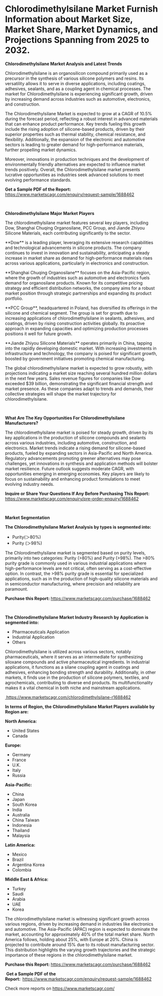 <p><h1>Chlorodimethylsilane Market Furnish Information about Market Size, Market Share, Market Dynamics, and Projections Spanning from 2025 to 2032.</h1></p><p><strong>Chlorodimethylsilane Market Analysis and Latest Trends</strong></p>
<p><p>Chlorodimethylsilane is an organosilicon compound primarily used as a precursor in the synthesis of various silicone polymers and resins. Its versatility allows it to serve in diverse applications, including coatings, adhesives, sealants, and as a coupling agent in chemical processes. The market for Chlorodimethylsilane is experiencing significant growth, driven by increasing demand across industries such as automotive, electronics, and construction.</p><p>The Chlorodimethylsilane Market is expected to grow at a CAGR of 10.5% during the forecast period, reflecting a robust interest in advanced materials that can enhance product performance. Key trends fueling this growth include the rising adoption of silicone-based products, driven by their superior properties such as thermal stability, chemical resistance, and flexibility. Additionally, the expansion of the electronic and automotive sectors is leading to greater demand for high-performance materials, further propelling market dynamics. </p><p>Moreover, innovations in production techniques and the development of environmentally friendly alternatives are expected to influence market trends positively. Overall, the Chlorodimethylsilane market presents lucrative opportunities as industries seek advanced solutions to meet evolving performance standards.</p></p>
<p><strong>Get a Sample PDF of the Report:&nbsp;</strong> <a href="https://www.marketscagr.com/enquiry/request-sample/1688462?utm_campaign=3215&utm_medium=2&utm_source=Github&utm_content=ia&utm_term=26032025&utm_id=chlorodimethylsilane">https://www.marketscagr.com/enquiry/request-sample/1688462</a></p>
<p>&nbsp;</p>
<p><strong>Chlorodimethylsilane Major Market Players</strong></p>
<p><p>The chlorodimethylsilane market features several key players, including Dow, Shanghai Chuqing Organosilane, PCC Group, and Jiande Zhiyou Silicone Materials, each contributing significantly to the sector.</p><p>**Dow** is a leading player, leveraging its extensive research capabilities and technological advancements in silicone products. The company continues to invest in innovation and sustainability, anticipating a steady increase in market share as demand for high-performance materials rises across various applications, particularly in electronics and construction.</p><p>**Shanghai Chuqing Organosilane** focuses on the Asia-Pacific region, where the growth of industries such as automotive and electronics fuels demand for organosilane products. Known for its competitive pricing strategy and efficient distribution networks, the company aims for a robust market position through strategic partnerships and expanding its product portfolio.</p><p>**PCC Group**, headquartered in Poland, has diversified its offerings in the silicone and chemical segment. The group is set for growth due to increasing applications of chlorodimethylsilane in sealants, adhesives, and coatings, driven by rising construction activities globally. Its proactive approach in expanding capacities and optimizing production processes positions it well for future growth.</p><p>**Jiande Zhiyou Silicone Materials** operates primarily in China, tapping into the rapidly developing domestic market. With increasing investments in infrastructure and technology, the company is poised for significant growth, boosted by government initiatives promoting chemical manufacturing.</p><p>The global chlorodimethylsilane market is expected to grow robustly, with projections indicating a market size reaching several hundred million dollars in the next few years. Sales revenue figures for companies like Dow exceeded $39 billion, demonstrating the significant financial strength and market presence. As these companies adapt to trends and demands, their collective strategies will shape the market trajectory for chlorodimethylsilane.</p></p>
<p>&nbsp;</p>
<p><strong>What Are The Key Opportunities For Chlorodimethylsilane Manufacturers?</strong></p>
<p><p>The chlorodimethylsilane market is poised for steady growth, driven by its key applications in the production of silicone compounds and sealants across various industries, including automotive, construction, and electronics. Market trends indicate a rising demand for silicone-based products, fueled by expanding sectors in Asia-Pacific and North America. Regulatory advancements promoting greener alternatives may pose challenges, yet innovations in synthesis and application methods will bolster market resilience. Future outlook suggests moderate CAGR, with opportunities emerging in emerging economies. Key players are likely to focus on sustainability and enhancing product formulations to meet evolving industry needs.</p></p>
<p><strong>Inquire or Share Your Questions If Any Before Purchasing This Report:</strong> <a href="https://www.marketscagr.com/enquiry/pre-order-enquiry/1688462?utm_campaign=3215&utm_medium=2&utm_source=Github&utm_content=ia&utm_term=26032025&utm_id=chlorodimethylsilane">https://www.marketscagr.com/enquiry/pre-order-enquiry/1688462</a></p>
<p>&nbsp;</p>
<p><strong>Market Segmentation</strong></p>
<p><strong>The Chlorodimethylsilane Market Analysis by types is segmented into:</strong></p>
<p><ul><li>Purity(＞80%)</li><li>Purity (＞98%)</li></ul></p>
<p><p>The Chlorodimethylsilane market is segmented based on purity levels, primarily into two categories: Purity (>80%) and Purity (>98%). The >80% purity grade is commonly used in various industrial applications where high-performance levels are not critical, often serving as a cost-effective option. In contrast, the >98% purity grade is essential for specialized applications, such as in the production of high-quality silicone materials and in semiconductor manufacturing, where precision and reliability are paramount.</p></p>
<p><strong>Purchase this Report:&nbsp;</strong><a href="https://www.marketscagr.com/purchase/1688462?utm_campaign=3215&utm_medium=2&utm_source=Github&utm_content=ia&utm_term=26032025&utm_id=chlorodimethylsilane">https://www.marketscagr.com/purchase/1688462</a></p>
<p>&nbsp;</p>
<p><strong>The Chlorodimethylsilane Market Industry Research by Application is segmented into:</strong></p>
<p><ul><li>Pharmaceuticals Application</li><li>Industrial Application</li><li>Others</li></ul></p>
<p><p>Chlorodimethylsilane is utilized across various sectors, notably pharmaceuticals, where it serves as an intermediate for synthesizing siloxane compounds and active pharmaceutical ingredients. In industrial applications, it functions as a silane coupling agent in coatings and adhesives, enhancing bonding strength and durability. Additionally, in other markets, it finds use in the production of silicone polymers, textiles, and agrochemicals, contributing to diverse end products. Its multifunctionality makes it a vital chemical in both niche and mainstream applications.</p></p>
<p><a href="https://www.marketscagr.com/chlorodimethylsilane-r1688462?utm_campaign=3215&utm_medium=2&utm_source=Github&utm_content=ia&utm_term=26032025&utm_id=chlorodimethylsilane">&nbsp;https://www.marketscagr.com/chlorodimethylsilane-r1688462</a></p>
<p><strong>In terms of Region, the Chlorodimethylsilane Market Players available by Region are:</strong></p>
<p>
    <p> <strong> North America: </strong>
        <ul>
            <li>United States</li>
            <li>Canada</li>
        </ul>
        </p> 
    <p> <strong> Europe: </strong>
        <ul>
            <li>Germany</li>
            <li>France</li>
            <li>U.K.</li>
            <li>Italy</li>
            <li>Russia</li>
        </ul>
        </p> 
    <p> <strong> Asia-Pacific: </strong>
        <ul>
            <li>China</li>
            <li>Japan</li>
            <li>South Korea</li>
            <li>India</li>
            <li>Australia</li>
            <li>China Taiwan</li>
            <li>Indonesia</li>
            <li>Thailand</li>
            <li>Malaysia</li>
        </ul>
        </p> 
    <p> <strong> Latin America: </strong>
        <ul>
            <li>Mexico</li>
            <li>Brazil</li>
            <li>Argentina Korea</li>
            <li>Colombia</li>
        </ul>
        </p> 
    <p> <strong> Middle East & Africa: </strong>
        <ul>
            <li>Turkey</li>
            <li>Saudi</li>
            <li>Arabia</li>
            <li>UAE</li>
            <li>Korea</li>
        </ul>
    </p>
    </p>
<p><p>The chlorodimethylsilane market is witnessing significant growth across various regions, driven by increasing demand in industries like electronics and automotive. The Asia-Pacific (APAC) region is expected to dominate the market, accounting for approximately 40% of the total market share. North America follows, holding about 25%, with Europe at 20%. China is projected to contribute around 15% due to its robust manufacturing sector. This distribution highlights the varying growth trajectories and the strategic importance of these regions in the chlorodimethylsilane market.</p></p>
<p><strong>Purchase this Report: </strong><a href="https://www.marketscagr.com/purchase/1688462?utm_campaign=3215&utm_medium=2&utm_source=Github&utm_content=ia&utm_term=26032025&utm_id=chlorodimethylsilane">https://www.marketscagr.com/purchase/1688462</a></p>
<p>&nbsp;<strong>Get a Sample PDF of the Report:&nbsp;&nbsp;</strong><a href="https://www.marketscagr.com/enquiry/request-sample/1688462?utm_campaign=3215&utm_medium=2&utm_source=Github&utm_content=ia&utm_term=26032025&utm_id=chlorodimethylsilane">https://www.marketscagr.com/enquiry/request-sample/1688462</a></p>
<p><strong></strong></p>
<p>Check more reports on <a href="https://www.marketscagr.com/?utm_campaign=3215&utm_medium=2&utm_source=Github&utm_content=ia&utm_term=26032025&utm_id=chlorodimethylsilane">https://www.marketscagr.com/</a></p>